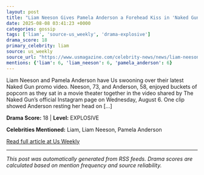 ```yaml
---
layout: post
title: "Liam Neeson Gives Pamela Anderson a Forehead Kiss in 'Naked Gun' Promo"
date: 2025-08-08 03:41:23 +0000
categories: gossip
tags: ['liam', 'source-us_weekly', 'drama-explosive']
drama_score: 18
primary_celebrity: liam
source: us_weekly
source_url: "https://www.usmagazine.com/celebrity-news/news/liam-neeson-gives-pamela-anderson-a-forehead-kiss-in-naked-gun-promo/"
mentions: {'liam': 6, 'liam_neeson': 6, 'pamela_anderson': 6}
---
```


Liam Neeson and Pamela Anderson have Us swooning over their latest Naked Gun promo video. Neeson, 73, and Anderson, 58, enjoyed buckets of popcorn as they sat in a movie theater together in the video shared by The Naked Gun’s official Instagram page on Wednesday, August 6. One clip showed Anderson resting her head on [&#8230;]

**Drama Score:** 18 | **Level:** EXPLOSIVE

**Celebrities Mentioned:** Liam, Liam Neeson, Pamela Anderson

[Read full article at Us Weekly](https://www.usmagazine.com/celebrity-news/news/liam-neeson-gives-pamela-anderson-a-forehead-kiss-in-naked-gun-promo/)

---
*This post was automatically generated from RSS feeds. Drama scores are calculated based on mention frequency and source reliability.*
